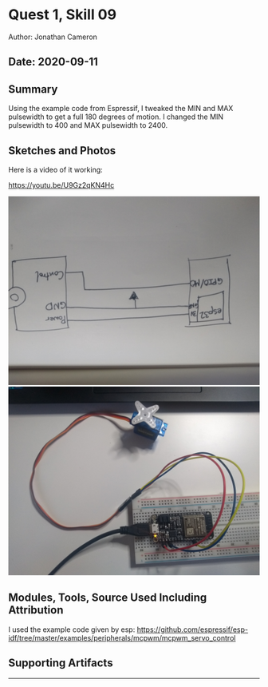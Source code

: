 #  Quest 1, Skill 09

Author: Jonathan Cameron

Date: 2020-09-11
-----

## Summary
Using the example code from Espressif, I tweaked the MIN and MAX pulsewidth to get a full 180 degrees of motion. I changed the MIN pulsewidth to 400 and MAX pulsewidth to 2400.

## Sketches and Photos
Here is a video of it working:

https://youtu.be/U9Gz2qKN4Hc

![image info](./images/skill9drawing.jpg)
![image info](./images/skill9picture.jpg)

## Modules, Tools, Source Used Including Attribution
I used the example code given by esp:
https://github.com/espressif/esp-idf/tree/master/examples/peripherals/mcpwm/mcpwm_servo_control

## Supporting Artifacts


-----
